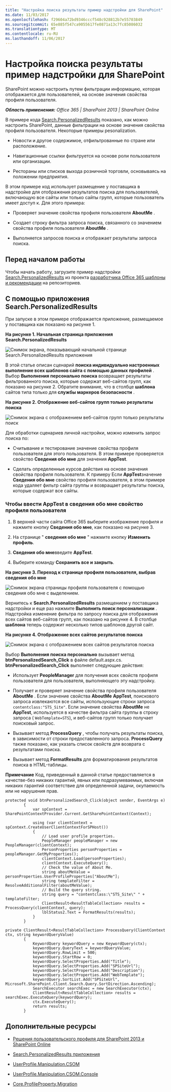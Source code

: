 ```yaml
---
title: "Настройка поиска результаты пример надстройки для SharePoint"
ms.date: 11/03/2017
ms.openlocfilehash: f29604a72bd9346cccf548c928812b7e55703849
ms.sourcegitcommit: 65e885f547ca9055617fe0871a13c7fc85086032
ms.translationtype: MT
ms.contentlocale: ru-RU
ms.lasthandoff: 11/06/2017
---
```

# <a name="personalize-search-results-sample-add-in-for-sharepoint"></a>Настройка поиска результаты пример надстройки для SharePoint

SharePoint можно настроить путем фильтрации информацию, которая отображается для пользователей, на основе значения свойства профиля пользователя.
    
_**Область применения:** Office 365 | SharePoint 2013 | SharePoint Online_
    
В примере кода [Search.PersonalizedResults](https://github.com/SharePoint/PnP/tree/master/Samples/Search.PersonalizedResults) показано, как можно настроить SharePoint, данные фильтрации на основе значения свойства профиля пользователя. Некоторые примеры pesonalization.

- Новости и другое содержимое, отфильтрованные по стране или расположение.
    
- Навигационные ссылки фильтруется на основе роли пользователя или организации.
    
- Рестораны или списков выхода розничной торговли, основываясь на положении предприятия.
    
В этом примере код использует размещение у поставщика в надстройке для отображения результатов поиска для пользователей, включающую все сайты или только сайты групп, которые пользователь имеет доступ к. Для этого примера:

- Проверяет значение свойства профиля пользователя **AboutMe** .
    
- Создает строку фильтра запроса поиска, связанного со значением свойства профиля пользователя **AboutMe** .
    
- Выполняется запросов поиска и отображает результаты запроса поиска.

## <a name="before-you-begin"></a>Перед началом работы
<a name="sectionSection0"> </a>

Чтобы начать работу, загрузите пример надстройки [Search.PersonalizedResults](https://github.com/SharePoint/PnP/tree/master/Samples/Search.PersonalizedResults) из проекта [разработчика Office 365 шаблоны и рекомендации](https://github.com/SharePoint/PnP/tree/dev) на репозиториев.

## <a name="using-the-searchpersonalizedresults-app"></a>С помощью приложения Search.PersonalizedResults
<a name="sectionSection1"> </a>

При запуске в этом примере отображается приложение, размещаемое у поставщика как показано на рисунке 1. 

**На рисунке 1. Начальная страница приложения Search.PersonalizedResults**

![Снимок экрана, показывающий начальной странице Search.PersonalizedResults приложения](media/d5df9bb4-fa11-4bd6-91fd-c4d339687a8a.png)

В этой статье описан сценарий **поиска индивидуально настроенных выполнение всех шаблонов сайта с помощью данных профилей** . Выбор **Выполнения персонально поиска** возвращает результаты фильтрованного поиска, которые содержат веб-сайтов групп, как показано на рисунке 2. Обратите внимание, что в столбце **шаблона** сайтов типа только для **службы маркеров безопасности** .

**На рисунке 2. Отображение веб-сайтов групп только результаты поиска**

![Снимок экрана с отображением веб-сайтов групп только результаты поиск](media/dde71d9f-a296-4bee-b48b-964f81193404.png)

Для обработки сценариев личной настройки, можно изменить запрос поиска по:

- Считывание и тестирование значение свойства профиля пользователя для этого пользователя. В этом примере проверяется свойство **Сведения обо мне** для значения **AppTest**.
    
- Сделать определенные курсов действия на основе значения свойства профиля пользователя. К примеру Если **AppTest**значение **Сведения обо мне** свойство профиля пользователя, в этом примере кода удаляет фильтр сайта группы и возвращает результаты поиска, которые содержат все сайты.

### <a name="to-enter-apptest-in-the-about-me-user-profile-property"></a>Чтобы ввести AppTest в сведения обо мне свойство профиля пользователя

1. В верхней части сайта Office 365 выберите изображение профиля и нажмите кнопку **Сведения обо мне**, как показано на рисунке 3.
    
2. На странице " **сведения обо мне** " нажмите кнопку **Изменить профиль**.
    
3. **Сведения обо мне**введите **AppTest**.
    
4. Выберите команду **Сохранить все и закрыть**.

**На рисунке 3. Переход к странице профиля пользователя, выбрав сведения обо мне**

![Снимок экрана страницы профиля пользователя с помощью сведения обо мне с выделением.](media/a7eccfcd-68f7-44b9-8f32-14a0d2f60398.png)

Вернитесь к **Search.PersonalizedResults** размещением у поставщика надстройки и еще раз нажмите **Выполнить поиск персонализации** . Надстройка изменение фильтра по запросу поиска для отображения всех сайтов веб-сайтов групп, как показано на рисунке 4. В столбце **шаблона** теперь содержит несколько типов шаблонов другой сайт.

**На рисунке 4. Отображение всех сайтов результатов поиска**

![Снимок экрана с отображением всех сайтов результатов поиска](media/3af49550-cd2d-4e7e-af1d-5227a5603730.png)

Выбор **Выполнения поиска персонально** вызывает метод **btnPersonalizedSearch_Click** в файле default.aspx.cs. **btnPersonalizedSearch_Click** выполняет следующие действия:

- Использует **PeopleManager** для получения всех свойств профиля пользователя для пользователя, выполняющего эту надстройку.
    
- Получает и проверяет значение свойства профиля пользователя **AboutMe** . Если значение свойства **AboutMe** **AppTest**, поискового запроса извлекаются все сайты, использующие строки запроса `contentclass:"STS_Site"`. Если значение свойства **AboutMe** не **AppTest**, используется в качестве фильтра сайта группы в строку запроса ( `WebTemplate=STS`), и веб-сайтов групп только получает поисковый запрос.
    
- Вызывает метод **ProcessQuery** , чтобы получать результаты поиска, в зависимости от строки предоставленного запроса. **ProcessQuery** также показано, как указать список свойств для возврата с результатами поиска.
    
- Вызывает метод **FormatResults** для форматирования результатов поиска в HTML-таблицы.
    
**Примечание**  Код, приведенный в данной статье предоставляется в качестве-без никаких гарантий, явных или подразумеваемых, включая никаких гарантий соответствие для определенной задачи, окупаемость или не нарушения прав.

```
protected void btnPersonalizedSearch_Click(object sender, EventArgs e)
        {
            var spContext = SharePointContextProvider.Current.GetSharePointContext(Context);

            using (var clientContext = spContext.CreateUserClientContextForSPHost())
            {
                // Load user profile properties.
                PeopleManager peopleManager = new PeopleManager(clientContext);
                PersonProperties personProperties = peopleManager.GetMyProperties();
                clientContext.Load(personProperties);
                clientContext.ExecuteQuery();
                // Check the value of About Me. 
                string aboutMeValue = personProperties.UserProfileProperties["AboutMe"];
                string templateFilter = ResolveAdditionalFilter(aboutMeValue);
                // Build the query string.
                string query = "contentclass:\"STS_Site\" " + templateFilter;
                ClientResult<ResultTableCollection> results = ProcessQuery(clientContext, query);
                lblStatus2.Text = FormatResults(results);
            }
        }

private ClientResult<ResultTableCollection> ProcessQuery(ClientContext ctx, string keywordQueryValue)
        {
            KeywordQuery keywordQuery = new KeywordQuery(ctx);
            keywordQuery.QueryText = keywordQueryValue;
            keywordQuery.RowLimit = 500;
            keywordQuery.StartRow = 0;
            keywordQuery.SelectProperties.Add("Title");
            keywordQuery.SelectProperties.Add("SPSiteUrl");
            keywordQuery.SelectProperties.Add("Description");
            keywordQuery.SelectProperties.Add("WebTemplate");
            keywordQuery.SortList.Add("SPSiteUrl", Microsoft.SharePoint.Client.Search.Query.SortDirection.Ascending);
            SearchExecutor searchExec = new SearchExecutor(ctx);
            ClientResult<ResultTableCollection> results = searchExec.ExecuteQuery(keywordQuery);
            ctx.ExecuteQuery();
            return results;
        }
```

## <a name="additional-resources"></a>Дополнительные ресурсы
<a name="bk_addresources"> </a>

-  [Решения пользовательского профиля для SharePoint 2013 и SharePoint Online](user-profile-solutions-for-sharepoint.md)
    
-  [Search.PersonalizedResults приложения](https://github.com/SharePoint/PnP/tree/master/Samples/Search.PersonalizedResults)
    
-  [UserProfile.Manipulation.CSOM](https://github.com/SharePoint/PnP/tree/master/Samples/UserProfile.Manipulation.CSOM)
    
-  [UserProfile.Manipulation.CSOM.Console](https://github.com/SharePoint/PnP/tree/master/Samples/UserProfile.Manipulation.CSOM.Console)
    
-  [Core.ProfileProperty.Migration](https://github.com/SharePoint/PnP/tree/master/Samples/Core.ProfileProperty.Migration)
